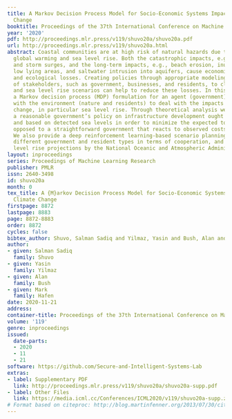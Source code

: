 ```yaml
---
title: A Markov Decision Process Model for Socio-Economic Systems Impacted by Climate
  Change
booktitle: Proceedings of the 37th International Conference on Machine Learning
year: '2020'
pdf: http://proceedings.mlr.press/v119/shuvo20a/shuvo20a.pdf
url: http://proceedings.mlr.press/v119/shuvo20a.html
abstract: Coastal communities are at high risk of natural hazards due to unremitting
  global warming and sea level rise. Both the catastrophic impacts, e.g., tidal flooding
  and storm surges, and the long-term impacts, e.g., beach erosion, inundation of
  low lying areas, and saltwater intrusion into aquifers, cause economic, social,
  and ecological losses. Creating policies through appropriate modeling of the responses
  of stakeholders, such as government, businesses, and residents, to climate change
  and sea level rise scenarios can help to reduce these losses. In this work, we propose
  a Markov decision process (MDP) formulation for an agent (government) which interacts
  with the environment (nature and residents) to deal with the impacts of climate
  change, in particular sea level rise. Through theoretical analysis we show that
  a reasonable government’s policy on infrastructure development ought to be proactive
  and based on detected sea levels in order to minimize the expected total cost, as
  opposed to a straightforward government that reacts to observed costs from nature.
  We also provide a deep reinforcement learning-based scenario planning tool considering
  different government and resident types in terms of cooperation, and different sea
  level rise projections by the National Oceanic and Atmospheric Administration (NOAA).
layout: inproceedings
series: Proceedings of Machine Learning Research
publisher: PMLR
issn: 2640-3498
id: shuvo20a
month: 0
tex_title: A {M}arkov Decision Process Model for Socio-Economic Systems Impacted by
  Climate Change
firstpage: 8872
lastpage: 8883
page: 8872-8883
order: 8872
cycles: false
bibtex_author: Shuvo, Salman Sadiq and Yilmaz, Yasin and Bush, Alan and Hafen, Mark
author:
- given: Salman Sadiq
  family: Shuvo
- given: Yasin
  family: Yilmaz
- given: Alan
  family: Bush
- given: Mark
  family: Hafen
date: 2020-11-21
address: 
container-title: Proceedings of the 37th International Conference on Machine Learning
volume: '119'
genre: inproceedings
issued:
  date-parts:
  - 2020
  - 11
  - 21
software: https://github.com/Secure-and-Intelligent-Systems-Lab
extras:
- label: Supplementary PDF
  link: http://proceedings.mlr.press/v119/shuvo20a/shuvo20a-supp.pdf
- label: Other Files
  link: https://media.icml.cc/Conferences/ICML2020/v119/shuvo20a-supp.zip
# Format based on citeproc: http://blog.martinfenner.org/2013/07/30/citeproc-yaml-for-bibliographies/
---
```

